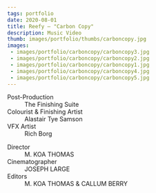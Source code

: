 ```yaml
---
tags: portfolio
date: 2020-08-01
title: Reefy — "Carbon Copy"
description: Music Video
thumb: images/portfolio/thumbs/carboncopy.jpg
images:
 - images/portfolio/carboncopy/carboncopy3.jpg
 - images/portfolio/carboncopy/carboncopy2.jpg
 - images/portfolio/carboncopy/carboncopy1.jpg
 - images/portfolio/carboncopy/carboncopy4.jpg
 - images/portfolio/carboncopy/carboncopy5.jpg
---
```


<dl>
  <dt>Post-Production</dt>
  <dd>The Finishing Suite</dd>

  <dt>Colourist & Finishing Artist</dt>
  <dd>Alastair Tye Samson</dd>

  <dt>VFX Artist</dt>
  <dd>Rich Borg</dd>
</dl>

<dl>
  <dt>Director</dt>
  <dd>M. KOA THOMAS</dd>

  <dt>Cinematographer</dt>
  <dd>JOSEPH LARGE</dd>

  <dt>Editors</dt>
  <dd>M. KOA THOMAS & CALLUM BERRY</dd>
</dl>
